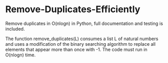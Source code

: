 # Remove-Duplicates-Efficiently
Remove duplicates in O(nlogn) in Python, full documentation and testing is included.

The function remove_duplicates(L) consumes a list L of natural numbers and uses a modification of the binary searching algorithm to replace all elements that appear more than once with -1. The code must run in O(nlogn) time.
